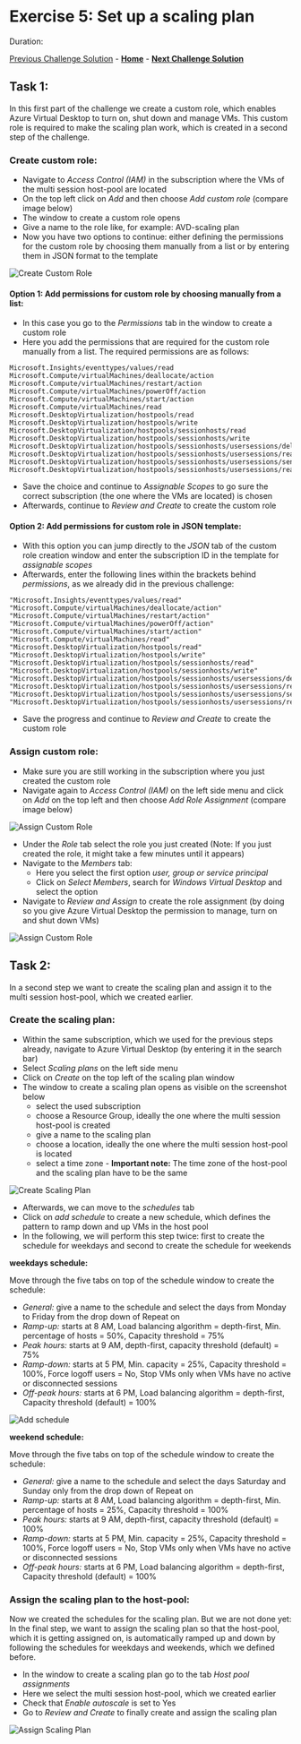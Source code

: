 # Exercise 5: Set up a scaling plan

Duration:


[Previous Challenge Solution](./04-start-VM-on-connect-solution.md) - **[Home](../readme.md)** - **[Next Challenge Solution](06-RDP-properties-solution.md)**

## Task 1:

In this first part of the challenge we create a custom role, which enables Azure Virtual Desktop to turn on, shut down and manage VMs. This custom role is required to make the scaling plan work, which is created in a second step of the challenge. 

### Create custom role:

- Navigate to *Access Control (IAM)* in the subscription where the VMs of the multi session host-pool are located
- On the top left click on *Add* and then choose *Add custom role* (compare image below)
- The window to create a custom role opens
- Give a name to the role like, for example: AVD-scaling plan
- Now you have two options to continue: either defining the permissions for the custom role by choosing them manually from a list or by entering them in JSON format to the template

![Create Custom Role](../Images/04-custom_role_1.png)

#### Option 1: Add permissions for custom role by choosing manually from a list:

-	In this case you go to the *Permissions* tab in the window to create a custom role
-	Here you add the permissions that are required for the custom role manually from a list. The required permissions are as follows:
```
Microsoft.Insights/eventtypes/values/read
Microsoft.Compute/virtualMachines/deallocate/action
Microsoft.Compute/virtualMachines/restart/action
Microsoft.Compute/virtualMachines/powerOff/action
Microsoft.Compute/virtualMachines/start/action
Microsoft.Compute/virtualMachines/read
Microsoft.DesktopVirtualization/hostpools/read
Microsoft.DesktopVirtualization/hostpools/write
Microsoft.DesktopVirtualization/hostpools/sessionhosts/read
Microsoft.DesktopVirtualization/hostpools/sessionhosts/write
Microsoft.DesktopVirtualization/hostpools/sessionhosts/usersessions/delete
Microsoft.DesktopVirtualization/hostpools/sessionhosts/usersessions/read
Microsoft.DesktopVirtualization/hostpools/sessionhosts/usersessions/sendMessage/action
Microsoft.DesktopVirtualization/hostpools/sessionhosts/usersessions/read 
```
-	Save the choice and continue to *Assignable Scopes* to go sure the correct subscription (the one where the VMs are located) is chosen
-	Afterwards, continue to *Review and Create* to create the custom role

#### Option 2: Add permissions for custom role in JSON template:

-	With this option you can jump directly to the *JSON* tab of the custom role creation window and enter the subscription ID in the template for *assignable scopes* 
-	Afterwards, enter the following lines within the brackets behind *permissions*, as we already did in the previous challenge: 
```
"Microsoft.Insights/eventtypes/values/read"
"Microsoft.Compute/virtualMachines/deallocate/action"
"Microsoft.Compute/virtualMachines/restart/action"
"Microsoft.Compute/virtualMachines/powerOff/action"
"Microsoft.Compute/virtualMachines/start/action"
"Microsoft.Compute/virtualMachines/read"
"Microsoft.DesktopVirtualization/hostpools/read"
"Microsoft.DesktopVirtualization/hostpools/write"
"Microsoft.DesktopVirtualization/hostpools/sessionhosts/read"
"Microsoft.DesktopVirtualization/hostpools/sessionhosts/write"
"Microsoft.DesktopVirtualization/hostpools/sessionhosts/usersessions/delete"
"Microsoft.DesktopVirtualization/hostpools/sessionhosts/usersessions/read"
"Microsoft.DesktopVirtualization/hostpools/sessionhosts/usersessions/sendMessage/action"
"Microsoft.DesktopVirtualization/hostpools/sessionhosts/usersessions/read"
```
-	Save the progress and continue to *Review and Create* to create the custom role

### Assign custom role:

- Make sure you are still working in the subscription where you just created the custom role
- Navigate again to *Access Control (IAM)* on the left side menu and click on *Add* on the top left and then choose *Add Role Assignment* (compare image below)

![Assign Custom Role](../Images/04-custom_role_3.png)

- Under the *Role* tab select the role you just created (Note: If you just created the role, it might take a few minutes until it appears)
- Navigate to the *Members* tab:
  - Here you select the first option *user, group or service principal* 
  - Click on *Select Members*, search for *Windows Virtual Desktop* and select the option
- Navigate to *Review and Assign* to create the role assignment (by doing so you give Azure Virtual Desktop the permission to manage, turn on and shut down VMs) 

![Assign Custom Role](../Images/04-custom_role_4.png)
 
## Task 2:

In a second step we want to create the scaling plan and assign it to the multi session host-pool, which we created earlier.

### Create the scaling plan:

- Within the same subscription, which we used for the previous steps already, navigate to Azure Virtual Desktop (by entering it in the search bar)
- Select *Scaling plans* on the left side menu
- Click on *Create* on the top left of the scaling plan window
- The window to create a scaling plan opens as visible on the screenshot below
  - select the used subscription 
  - choose a Resource Group, ideally the one where the multi session host-pool is created 
  - give a name to the scaling plan
  - choose a location, ideally the one where the multi session host-pool is located 
  - select a time zone - **Important note:** The time zone of the host-pool and the scaling plan have to be the same

![Create Scaling Plan](../Images/05-scaling_plan_1.png)

- Afterwards, we can move to the *schedules* tab 
- Click on *add schedule* to create a new schedule, which defines the pattern to ramp down and up VMs in the host pool
- In the following, we will perform this step twice: first to create the schedule for weekdays and second to create the schedule for weekends

**weekdays schedule:**

Move through the five tabs on top of the schedule window to create the schedule: 
- *General:* give a name to the schedule and select the days from Monday to Friday from the drop down of Repeat on
- *Ramp-up:* starts at 8 AM, Load balancing algorithm = depth-first, Min. percentage of hosts = 50%, Capacity threshold = 75%
- *Peak hours:* starts at 9 AM, depth-first, capacity threshold (default) = 75%
- *Ramp-down:* starts at 5 PM, Min. capacity = 25%, Capacity threshold = 100%, Force logoff users = No, Stop VMs only when VMs have no active or disconnected sessions
- *Off-peak hours:* starts at 6 PM, Load balancing algorithm = depth-first, Capacity threshold (default) = 100%

![Add schedule](../Images/05-scaling_plan_2.png)

**weekend schedule:**

Move through the five tabs on top of the schedule window to create the schedule: 
- *General:* give a name to the schedule and select the days Saturday and Sunday only from the drop down of Repeat on
- *Ramp-up:* starts at 8 AM, Load balancing algorithm = depth-first, Min. percentage of hosts = 25%, Capacity threshold = 100%
- *Peak hours:* starts at 9 AM, depth-first, capacity threshold (default) = 100%
- *Ramp-down:* starts at 5 PM, Min. capacity = 25%, Capacity threshold = 100%, Force logoff users = No, Stop VMs only when VMs have no active or disconnected sessions
- *Off-peak hours:* starts at 6 PM, Load balancing algorithm = depth-first, Capacity threshold (default) = 100%

### Assign the scaling plan to the host-pool: 

Now we created the schedules for the scaling plan. But we are not done yet: In the final step, we want to assign the scaling plan so that the host-pool, which it is getting assigned on, is automatically ramped up and down by following the schedules for weekdays and weekends, which we defined before.

- In the window to create a scaling plan go to the tab *Host pool assignments* 
- Here we select the multi session host-pool, which we created earlier
- Check that *Enable autoscale* is set to Yes
- Go to *Review and Create* to finally create and assign the scaling plan

![Assign Scaling Plan](../Images/05-scaling_plan_5.png)

